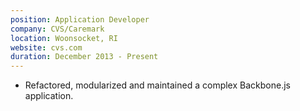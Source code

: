 ```yaml
---
position: Application Developer
company: CVS/Caremark
location: Woonsocket, RI
website: cvs.com
duration: December 2013 - Present
---
```


- Refactored, modularized and maintained a complex Backbone.js application.